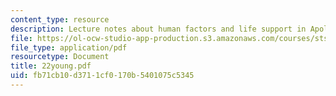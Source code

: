 ```yaml
---
content_type: resource
description: Lecture notes about human factors and life support in Apollo.
file: https://ol-ocw-studio-app-production.s3.amazonaws.com/courses/sts-471j-engineering-apollo-the-moon-project-as-a-complex-system-spring-2007/fb71cb10d3711cf0170b5401075c5345_22young.pdf
file_type: application/pdf
resourcetype: Document
title: 22young.pdf
uid: fb71cb10-d371-1cf0-170b-5401075c5345
---
```

